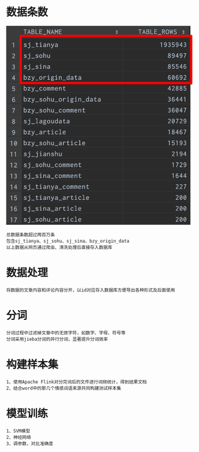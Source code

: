 # 数据条数
![avatar](./resource/md/数据.png)
```
总数据条数超过两百万条  
包含sj_tianya、sj_sohu、sj_sina、bzy_origin_data  
以上数据从网页通过爬虫、清洗处理后直接存入数据库
```
# 数据处理
```
将数据的文章内容和评论内容分开，以id对应存入数据库方便导出各种形式及后面使用
```
# 分词
```
分词过程中过滤掉文章中的无效字符，如数字、字母、符号等
分词采用jieba分词的并行分词，显著提升分词效率
```
# 构建样本集
```
1、使用Apache Flink对分完词后的文件进行词频统计，得到结果文档
2、结合word中的那几个情感词语来源共同构建测试样本集
```
# 模型训练
```
1、SVM模型
2、神经网络
3、调参数，对比准确度
```
